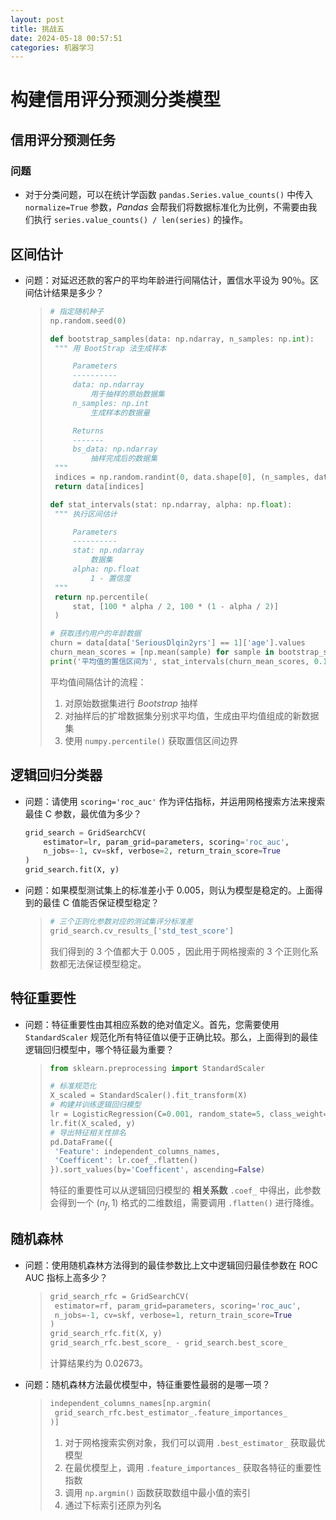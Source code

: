 ```yaml
---
layout: post
title: 挑战五
date: 2024-05-18 00:57:51
categories: 机器学习
---
```


# 构建信用评分预测分类模型

## 信用评分预测任务

### 问题

- 对于分类问题，可以在统计学函数 `pandas.Series.value_counts()` 中传入 `normalize=True` 参数，*Pandas* 会帮我们将数据标准化为比例，不需要由我们执行 `series.value_counts() / len(series)` 的操作。

## 区间估计

- 问题：对延迟还款的客户的平均年龄进行间隔估计，置信水平设为 90％。区间估计结果是多少？

  > ```python
  > # 指定随机种子
  > np.random.seed(0)
  >
  > def bootstrap_samples(data: np.ndarray, n_samples: np.int):
  >  """ 用 BootStrap 法生成样本
  >
  >      Parameters
  >      ----------
  >      data: np.ndarray
  >          用于抽样的原始数据集
  >      n_samples: np.int
  >          生成样本的数据量
  >
  >      Returns
  >      -------
  >      bs_data: np.ndarray
  >          抽样完成后的数据集
  >  """
  >  indices = np.random.randint(0, data.shape[0], (n_samples, data.shape[0]))
  >  return data[indices]
  >
  > def stat_intervals(stat: np.ndarray, alpha: np.float):
  >  """ 执行区间估计
  >
  >      Parameters
  >      ----------
  >      stat: np.ndarray
  >          数据集
  >      alpha: np.float
  >          1 - 置信度
  >  """
  >  return np.percentile(
  >      stat, [100 * alpha / 2, 100 * (1 - alpha / 2)]
  >  )
  >
  > # 获取违约用户的年龄数据
  > churn = data[data['SeriousDlqin2yrs'] == 1]['age'].values
  > churn_mean_scores = [np.mean(sample) for sample in bootstrap_samples(churn, 1000)]
  > print('平均值的置信区间为', stat_intervals(churn_mean_scores, 0.1))
  > ```
  >
  > 平均值间隔估计的流程：
  >
  > 1. 对原始数据集进行 *Bootstrap* 抽样
  > 2. 对抽样后的扩增数据集分别求平均值，生成由平均值组成的新数据集
  > 3. 使用 `numpy.percentile()` 获取置信区间边界

## 逻辑回归分类器

- 问题：请使用 `scoring='roc_auc'` 作为评估指标，并运用网格搜索方法来搜索最佳 C 参数，最优值为多少？

  ```python
  grid_search = GridSearchCV(
      estimator=lr, param_grid=parameters, scoring='roc_auc',
      n_jobs=-1, cv=skf, verbose=2, return_train_score=True
  )
  grid_search.fit(X, y)
  ```

- 问题：如果模型测试集上的标准差小于 0.005，则认为模型是稳定的。上面得到的最佳 C 值能否保证模型稳定？

  > ```python
  > # 三个正则化参数对应的测试集评分标准差
  > grid_search.cv_results_['std_test_score']
  > ```
  >
  > 我们得到的 3 个值都大于 0.005 ，因此用于网格搜索的 3 个正则化系数都无法保证模型稳定。

## 特征重要性

- 问题：特征重要性由其相应系数的绝对值定义。首先，您需要使用 `StandardScaler` 规范化所有特征值以便于正确比较。那么，上面得到的最佳逻辑回归模型中，哪个特征最为重要？

  > ```python
  > from sklearn.preprocessing import StandardScaler
  >
  > # 标准规范化
  > X_scaled = StandardScaler().fit_transform(X)
  > # 构建并训练逻辑回归模型
  > lr = LogisticRegression(C=0.001, random_state=5, class_weight='balanced')
  > lr.fit(X_scaled, y)
  > # 导出特征相关性排名
  > pd.DataFrame({
  >  'Feature': independent_columns_names,
  >  'Coefficent': lr.coef_.flatten()
  > }).sort_values(by='Coefficent', ascending=False)
  > ```
  >
  > 特征的重要性可以从逻辑回归模型的 **相关系数** `.coef_` 中得出，此参数会得到一个 $(n_f,1)$ 格式的二维数组，需要调用 `.flatten()` 进行降维。

## 随机森林

- 问题：使用随机森林方法得到的最佳参数比上文中逻辑回归最佳参数在 ROC AUC 指标上高多少？

  > ```python
  > grid_search_rfc = GridSearchCV(
  >  estimator=rf, param_grid=parameters, scoring='roc_auc',
  >  n_jobs=-1, cv=skf, verbose=1, return_train_score=True
  > )
  > grid_search_rfc.fit(X, y)
  > grid_search_rfc.best_score_ - grid_search.best_score_
  > ```
  >
  > 计算结果约为 0.02673。

- 问题：随机森林方法最优模型中，特征重要性最弱的是哪一项？

  > ```python
  > independent_columns_names[np.argmin(
  >  grid_search_rfc.best_estimator_.feature_importances_
  > )]
  > ```
  >
  > 1. 对于网格搜索实例对象，我们可以调用 `.best_estimator_` 获取最优模型
  > 2. 在最优模型上，调用 `.feature_importances_` 获取各特征的重要性指数
  > 3. 调用 `np.argmin()` 函数获取数组中最小值的索引
  > 4. 通过下标索引还原为列名
